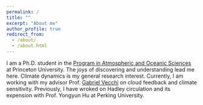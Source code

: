 ```yaml
---
permalink: /
title: ""
excerpt: "About me"
author_profile: true
redirect_from: 
  - /about/
  - /about.html
---
```


I am a Ph.D. student in the [Program in Atmospheric and Oceanic Sciences](https://aos.princeton.edu/) at Princeton University. The joys of discovering and understanding lead me here. Climate dynamics is my general research interest. Currently, I am working with my advisor Prof. [Gabriel Vecchi](https://vecchi.princeton.edu/) on cloud feedback and climate sensitivity. Previously, I have wroked on Hadley circulation and its expension with Prof. Yongyun Hu at Perking University. 
